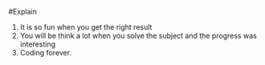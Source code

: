 #Explain
1. It is so fun when you get the right result 
2. You will be think a lot when you solve the subject and the progress was interesting
3. Coding  forever.